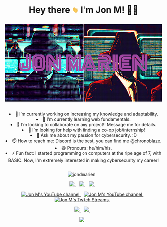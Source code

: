 <!--Hello There!-->
<h1 align='center'>
 <p>Hey there <img src="https://raw.githubusercontent.com/DhanushNehru/DhanushNehru/master/assets/wave.gif" width="20px" height="20px"/> I'm Jon M! 👨‍💻</p> 
</h1>

<!--Jon Marien Mr. Robot Text-->
![Jon_Marien-Github_Profile_Pic.png](https://github.com/jondmarien/jondmarien/blob/fc455e6a5eb14e9642227c6c149cb5fb4b77e340/Jon_Marien-Github_Profile_Pic.png)

<!--Information about me!-->
<div style="text-align: center; display: inline-block;">
  <ul style="list-style-position: inside; padding: 0;">
    <li>🔭 I’m currently working on increasing my knowledge and adaptability.</li>
    <li>🌱 I’m currently learning web fundamentals.</li>
    <li>👯 I’m looking to collaborate on any project!! Message me for details.</li>
    <li>🤔 I’m looking for help with finding a co-op job/internship!</li>
    <li>💬 Ask me about my passion for cybersecurity. :D</li>
    <li>📫 How to reach me: Discord is the best, you can find me @chronoblaze.</li>
    <li>😄 Pronouns: he/him/his.</li>
    <li>⚡ Fun fact: I started programming on computers at the ripe age of 7, with BASIC. Now, I'm extremely interested in making cybersecurity my career!</li>
  </ul>
</div>

<!--Github Profile Views-->
<p align='center'>
  <a>
   <img src="https://komarev.com/ghpvc/?username=jondmarien&label=Profile%20views&color=blueviolet&style=plastic" alt="jondmarien"/>
  </a>&nbsp;&nbsp;
</p>

<!--Disocrd, Linkedin, and TryHackMe-->
<p align='center'>
  <a href="https://discord.gg/5CJarP6JCu">
    <img src="https://img.shields.io/badge/Discord-5865F2?style=for-the-badge&logo=discord&logoColor=white" />        
  </a>&nbsp;&nbsp;
  <a href="https://www.linkedin.com/in/jondmarien/">
    <img src="https://img.shields.io/badge/linkedin-%230077B5.svg?&style=for-the-badge&logo=linkedin&logoColor=white" />
  </a>&nbsp;&nbsp;
  <a href="https://tryhackme.com/r/p/jondmarien">
    <img src="https://img.shields.io/badge/TryHackMe-212C42?style=for-the-badge&logo=TryHackMe&logoColor=white" />
  </a>&nbsp;&nbsp;
</p>

<!--Youtube, Twitch, etc.-->
<p align='center'>
  <a href="https://www.youtube.com/@SirChronoblaze?sub_confirmation=1">
    <img src="https://img.shields.io/youtube/channel/views/UC2ZL1XH9cWgTbL9BtZNNtgA?style=for-the-badge&logo=youtube&label=Youtube Views&color=FF0000" alt="Jon M's YouTube channel"" />        
  </a>&nbsp;&nbsp;
  <a href="https://www.youtube.com/@SirChronoblaze?sub_confirmation=1">
    <img src="https://img.shields.io/youtube/channel/subscribers/UC2ZL1XH9cWgTbL9BtZNNtgA?style=for-the-badge&logo=youtube&label=Youtube Subscribers&color=FF0000" alt="Jon M's YouTube channel"" />        
  </a>&nbsp;&nbsp;
  <a href="https://www.twitch.tv/sirchronoblaze">
    <img src="https://img.shields.io/badge/Twitch-9146FF?style=for-the-badge&logo=twitch&logoColor=white" alt="Jon M's Twitch Streams"" />        
  </a>&nbsp;&nbsp;
</p>


<!--Github Stats-->
<p align='center'>
  <a href="#">
   <img src="https://github-readme-activity-graph.vercel.app/graph?username=jondmarien&theme=tokyo-night&show_icons=true&count_private=true" width="350">
  </a>&nbsp;&nbsp;
  <a href="#">
   <img src="https://github-readme-stats.vercel.app/api/top-langs/?username=jondmarien&theme=tokyonight&include_all_commits=true&count_private=true&layout=compact" width="350">
  </a>&nbsp;&nbsp;
</p>



<!--TryHackMe Badge-->
<p align='center'>
  <a>
   <img src="https://tryhackme-badges.s3.amazonaws.com/jondmarien.png?update=1" />
  </a>&nbsp;&nbsp;
</p>


